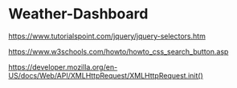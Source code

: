 # Weather-Dashboard











https://www.tutorialspoint.com/jquery/jquery-selectors.htm

https://www.w3schools.com/howto/howto_css_search_button.asp

https://developer.mozilla.org/en-US/docs/Web/API/XMLHttpRequest/XMLHttpRequest.init()